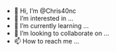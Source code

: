 - 👋 Hi, I’m @Chris40nc
- 👀 I’m interested in ...
- 🌱 I’m currently learning ...
- 💞️ I’m looking to collaborate on ...
- 📫 How to reach me ...

<!---
Chris40nc/Chris40nc is a ✨ special ✨ repository because its `README.md` (this file) appears on your GitHub profile.
You can click the Preview link to take a look at your changes.
--->
